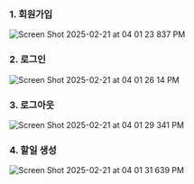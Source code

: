### 1. 회원가입
![Screen Shot 2025-02-21 at 04 01 23 837 PM](https://github.com/user-attachments/assets/349a3a59-ea75-4548-adc4-3765ea17243b)

### 2. 로그인
![Screen Shot 2025-02-21 at 04 01 26 14 PM](https://github.com/user-attachments/assets/97e9142b-2784-470b-b7d4-a503505e0307)

### 3. 로그아웃
![Screen Shot 2025-02-21 at 04 01 29 341 PM](https://github.com/user-attachments/assets/d7990ed4-270e-4313-a1ea-1c09dbabd03d)

### 4. 할일 생성
![Screen Shot 2025-02-21 at 04 01 31 639 PM](https://github.com/user-attachments/assets/6497c629-327e-45ca-bb58-1093d7a89ce2)
